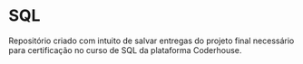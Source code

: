 # SQL

Repositório criado com intuito de salvar entregas do projeto final necessário para certificação no curso de SQL da plataforma Coderhouse. 
